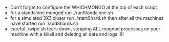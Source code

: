* Don't forget to configure the WHICHMONGO at the top of each script
* for a standalone mongod run ./runStandalone.sh
* for a simulated 3X3 cluser run ./startShard.sh  then after all the machines have started run ./addShards.sh 
* careful ./wipe.sh tears down, stopping ALL mognod processes on your machine with a killall and deleting all data and logs !!!!
